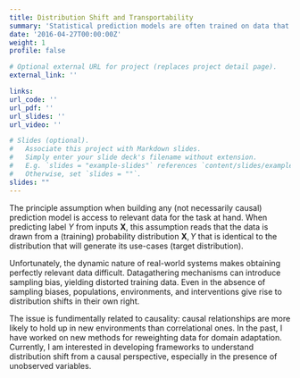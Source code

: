 ```yaml
---
title: Distribution Shift and Transportability
summary: 'Statistical prediction models are often trained on data that is drawn from different probability distributions than their eventual use cases. My work uses insights from causal inference to develop new methods for building machine learning models that are robust to environmental changes.'
date: '2016-04-27T00:00:00Z'
weight: 1
profile: false

# Optional external URL for project (replaces project detail page).
external_link: ''

links:
url_code: ''
url_pdf: ''
url_slides: ''
url_video: ''

# Slides (optional).
#   Associate this project with Markdown slides.
#   Simply enter your slide deck's filename without extension.
#   E.g. `slides = "example-slides"` references `content/slides/example-slides.md`.
#   Otherwise, set `slides = ""`.
slides: ""
---
```


The principle assumption when building any (not necessarily causal) prediction model is access to relevant data for the
task at hand. When predicting label $Y$ from inputs $\mathbf{X}$, this
assumption reads that the data is drawn from a (training)
probability distribution $\mathbf{X}, Y$ that is identical to the distribution that will generate its use-cases (target distribution). 

Unfortunately, the dynamic nature of real-world systems
makes obtaining perfectly relevant data difficult. Datagathering mechanisms can introduce sampling bias, yielding
distorted training data. Even in the absence of sampling biases, populations, environments, and interventions give rise
to distribution shifts in their own right.

The issue is fundimentally related to causality: causal relationships are more likely to hold up in new environments than correlational ones. In the past, I have worked on new methods for reweighting data for domain adaptation. Currently, I am interested in developing frameworks to understand distribution shift from a causal perspective, especially in the presence of unobserved variables.